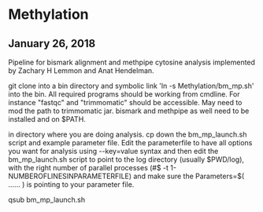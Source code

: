 # Methylation
## January 26, 2018

Pipeline for bismark alignment and methpipe cytosine analysis implemented by Zachary H Lemmon and Anat Hendelman.

git clone into a bin directory and symbolic link 'ln -s Methylation/bm_mp.sh' into the bin. All required programs should be working from cmdline. For instance "fastqc" and "trimmomatic" should be accessible. May need to mod the path to trimmomatic jar. bismark and methpipe as well need to be installed and on $PATH.

in directory where you are doing analysis. cp down the bm_mp_launch.sh script and example parameter file. Edit the parameterfile to have all options you want for analysis using --key=value syntax and then edit the bm_mp_launch.sh script to point to the log directory (usually $PWD/log), with the right number of parallel processes (#$ -t 1-NUMBEROFLINESINPARAMETERFILE) and make sure the Parameters=$( ...... ) is pointing to your parameter file.

qsub bm_mp_launch.sh
